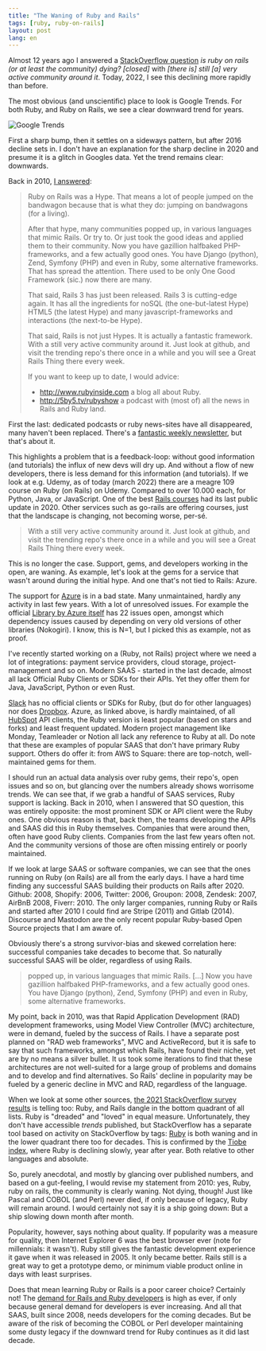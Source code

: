 ```yaml
---
title: "The Waning of Ruby and Rails"
tags: [ruby, ruby-on-rails]
layout: post
lang: en
---
```


Almost 12 years ago I answered a [StackOverflow
question](https://stackoverflow.com/questions/3794270/is-ruby-on-rails-or-at-least-the-community-dying)
*is ruby on rails (or at least the community) dying? [closed]* with *[there is] still [a] very active community around it*. Today, 2022, I
see this declining more rapidly than before.

The most obvious (and unscientific) place to look is Google Trends. For
both Ruby, and Ruby on Rails, we see a clear downward trend for years.

![Google Trends](/images/inline/google_trend_ruby.png)

First a sharp bump, then it settles on a sideways pattern, but after
2016 decline sets in. I don't have an explanation for the sharp decline
in 2020 and presume it is a glitch in Googles data. Yet the trend
remains clear: downwards.

Back in 2010, [I answered](https://stackoverflow.com/a/3794316/73673):

> Ruby on Rails was a Hype. That means a lot of people jumped on the bandwagon because that is what they do: jumping on bandwagons (for a living).
> 
> After that hype, many communities popped up, in various languages that mimic Rails. Or try to. Or just took the good ideas and applied them to their community. Now you have gazillion halfbaked PHP-frameworks, and a few actually good ones. You have Django (python), Zend, Symfony (PHP) and even in Ruby, some alternative frameworks. That has spread the attention. There used to be only One Good Framework (sic.) now there are many.
> 
> That said, Rails 3 has just been released. Rails 3 is cutting-edge again. It has all the ingredients for noSQL (the one-but-latest Hype) HTML5 (the latest Hype) and many javascript-frameworks and interactions (the next-to-be Hype).
> 
> That said, Rails is not just Hypes. It is actually a fantastic framework. With a still very active community around it. Just look at github, and visit the trending repo's there once in a while and you will see a Great Rails Thing there every week.
>
> If you want to keep up to date, I would advice:
>
> *   http://www.rubyinside.com a blog all about Ruby.
> *   http://5by5.tv/rubyshow a podcast with (most of) all the news in Rails and Ruby land.

First the last: dedicated podcasts or ruby news-sites have all
disappeared, many haven't been replaced. There's a [fantastic weekly
newsletter](https://rubyweekly.com), but that's about it.

This highlights a problem that is a feedback-loop: without good
information (and tutorials) the influx of new devs will dry up. And
without a flow of new developers, there is less demand for this information (and
tutorials). If we look at e.g. Udemy, as of today (march 2022) there are
a meagre 109 course on Ruby (on Rails) on Udemy. Compared to over 10.000
each, for Python, Java, or JavaScript. One of the best [Rails courses](https://news.learnenough.com/ruby-on-rails-800-pound-gorilla) had its last public update in 2020. Other services such as go-rails are offering courses, just that the landscape is changing, not becoming worse, per-sé.

> With a still very active community around it. Just look at github, and visit the trending repo's there once in a while and you will see a Great Rails Thing there every week.

This is no longer the case. Support, gems, and developers working in the
open, are waning. As example, let's look at the gems for a service that wasn't
around during the initial hype. And one that's not tied to Rails: Azure.

The support for
[Azure](https://www.ruby-toolbox.com/categories/Microsoft_Azure) is
in a bad state. Many unmaintained, hardly any activity in last few
years. With a lot of unresolved issues. For example the official [Library by
Azure itself](https://github.com/Azure/azure-storage-ruby/issues) has 22
issues open, amongst which dependency issues caused by depending on
very old versions of other libraries (Nokogiri). I know, this is N=1,
but I picked this as example, not as proof.

I've recently started working on a (Ruby, not Rails) project where we
need a lot of integrations: payment service providers, cloud
storage, project-management and so on. Modern SAAS - started in the last
decade, almost all lack Official Ruby Clients or SDKs for their APIs.
Yet they offer them for Java, JavaScript, Python or even Rust.

[Slack](https://api.slack.com/tools) has no official clients or SDKs for
Ruby, (but do for other languages) nor does
[Dropbox](https://github.com/Dropbox?q=&type=all&language=ruby).
Azure, as linked above, is hardly maintained, of all
[HubSpot](https://github.com/search?o=desc&q=org%3AHubSpot+hubspot-api%2A&s=stars&type=Repositories)
API clients, the Ruby version is least popular (based on stars and
forks) and least frequent updated. Modern project management like
Monday, Teamleader or Notion all lack any reference to Ruby at all. Do
note that these are examples of popular SAAS that don't have primary
Ruby support. Others do offer it: from AWS to Square: there are
top-notch, well-maintained gems for them.

I should run an actual data analysis over ruby gems, their repo's, open
issues and so on, but glancing over the numbers already shows worrisome
trends. We can see that, if we grab a handful of SAAS services, Ruby
support is lacking. Back in 2010, when I answered that SO question, this
was entirely opposite: the most prominent SDK or API client were the
Ruby ones. One obvious reason is that, back then, the teams developing
the APIs and SAAS did this in Ruby themselves. Companies that were
around then, often have good Ruby clients. Companies from the last few
years often not. And the community versions of those are often missing
entirely or poorly maintained.

If we look at large SAAS or software companies, we can see
that the ones running on Ruby (on Rails) are all from the early days.
I have a hard time finding any
successful SAAS building their products on Rails after 2020. Github: 2008, Shopify:
2006, Twitter: 2006, Groupon: 2008, Zendesk: 2007, AirBnB
2008, Fiverr: 2010. The only larger companies, running Ruby or Rails and started
after 2010 I could find are Stripe (2011) and Gitlab (2014). Discourse and
Mastodon are the only recent popular Ruby-based Open Source projects that I am
aware of.

Obviously there's a strong survivor-bias and skewed correlation here:
successful companies take decades to become that. So naturally
successful SAAS will be older, regardless of using Rails.

> popped up, in various languages that mimic Rails. [...] Now you have gazillion halfbaked PHP-frameworks, and a few actually good ones. You have Django (python), Zend, Symfony (PHP) and even in Ruby, some alternative frameworks.

My point, back in 2010, was that Rapid Application Development (RAD)
development frameworks, using Model View Controller (MVC) architecture,
were in demand, fueled by the success of Rails. I have a separate
post planned on "RAD web frameworks", MVC and ActiveRecord, but it is safe
to say that such frameworks, amongst which Rails, have found
their niche, yet are by no means a silver bullet. It us took some
iterations to find that these architectures are not well-suited for a
large group of problems and domains and to develop and find
alternatives. So Rails' decline in popularity may be fueled by a generic
decline in MVC and RAD, regardless of the language.

When we look at some other sources, [the 2021 StackOverflow survey
results](https://insights.stackoverflow.com/survey/2021#most-loved-dreaded-and-wanted-language-want)
is telling too: Ruby, and Rails dangle in the bottom quadrant of all
lists. Ruby is "dreaded" and "loved" in equal measure. Unfortunately,
they don't have accessible *trends* published, but StackOverflow has a
separate tool based on activity on StackOverflow by tags:
[Ruby](https://insights.stackoverflow.com/trends?tags=java%2Cc%2Cc%2B%2B%2Cpython%2Cc%23%2Cvb.net%2Cjavascript%2Cassembly%2Cphp%2Cperl%2Cruby%2Cvb%2Cswift%2Cr%2Cobjective-c)
is both waning and in the lower quadrant there too for decades. This is
confirmed by the [Tiobe index](https://www.tiobe.com/tiobe-index/),
where Ruby is declining slowly, year after year. Both relative to other
languages and absolute.

So, purely anecdotal, and mostly by glancing over published numbers, and based on a
gut-feeling, I would revise my statement from 2010: yes, Ruby, ruby on
rails, the community is clearly waning. Not dying, though! Just like
Pascal and COBOL (and Perl) never died, if only because of legacy, Ruby
will remain around. I would certainly not say it is a ship going down:
But a ship slowing down month after month.

Popularity, however, says nothing about quality. If popularity was a
measure for quality, then Internet Explorer 6 was the best browser ever
(note for millennials: it wasn't). Ruby still gives the fantastic
development experience it gave when it was released in 2005. It only
became better. Rails still is a great way to get a prototype
demo, or minimum viable product online in days with least surprises.

Does that mean learning Ruby or Rails is a poor career choice?
Certainly not! The [demand for Rails and Ruby
developers](https://www.linkedin.com/jobs/search/?keywords=Ruby) is high
as ever, if only because general demand for developers is ever
increasing. And all that SAAS, built since 2008, needs developers for
the coming decades. But be aware of the risk of becoming the COBOL or Perl
developer maintaining some dusty legacy if the downward trend for Ruby
continues as it did last decade.
